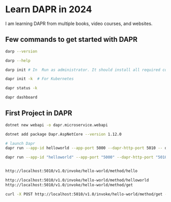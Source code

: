 # Learn DAPR in 2024

I am learning DAPR from multiple books, video courses, and websites.

## Few commands to get started with DAPR

```bash
darp --version

darp --help

darp init # In  Run as administrator. It should install all required components

dapr init -k  # For Kubernetes

dapr status -k

dapr dashboard
```

## First Project in DAPR

```bash
dotnet new webapi -o dapr.microservice.webapi

dotnet add package Dapr.AspNetCore --version 1.12.0

# launch Dapr
dapr run --app-id helloworld --app-port 5000 --dapr-http-port 5010 -- dotnet run --project ./dapr.microservice.webapi/dapr.microservice.webapi.csproj --urls="http://+:5000"

dapr run --app-id "helloworld" --app-port "5000" --dapr-http-port "5010" -- dotnet run --project dapr.microservice.webapi.csproj --urls="http://+:5000"


http://localhost:5010/v1.0/invoke/hello-world/method/hello

http://localhost:5010/v1.0/invoke/hello-world/method/helloworld
http://localhost:5010/v1.0/invoke/hello-world/method/get

curl -X POST http://localhost:5010/v1.0/invoke/hello-world/method/get -H "dapr-app-id: hello-world"

```
